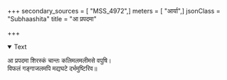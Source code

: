 +++
secondary_sources = [ "MSS_4972",]
meters = [ "आर्या",]
jsonClass = "Subhaashita"
title = "आ प्रपदमा"

+++

<details open><summary>Text</summary>

आ प्रपदमा शिरस्कं चान्तः कलिमलमलीमसे वपुषि।  
विफलं गङ्गाजलमपि मद्यघटे दर्भमुष्टिरिव॥
</details>
